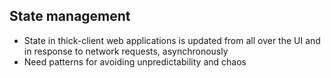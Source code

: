 ## State management

- State in thick-client web applications is updated from all over the UI and in response to network requests, asynchronously <!-- .element: class="fragment" -->
- Need patterns for avoiding unpredictability and chaos <!-- .element: class="fragment" -->
